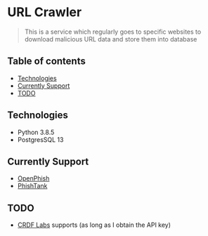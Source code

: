 # URL Crawler
> This is a service which regularly goes to specific websites 
> to download malicious URL data and store them into database 

## Table of contents
* [Technologies](#technologies)
* [Currently Support](#currently-support)
* [TODO](#todo)

## Technologies
* Python 3.8.5
* PostgresSQL 13

## Currently Support
* [OpenPhish](https://openphish.com/)
* [PhishTank](https://phishtank.com/)

## TODO
* [CRDF Labs](https://threatcenter.crdf.fr) supports (as long as I obtain the API key)

